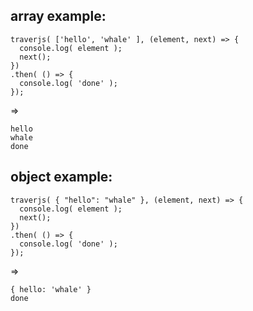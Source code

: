 ## array example: 
```  
traverjs( ['hello', 'whale' ], (element, next) => {
  console.log( element );
  next();
})
.then( () => {
  console.log( 'done' );
});
```
=>
```
hello
whale
done
```


## object example: 
```
traverjs( { "hello": "whale" }, (element, next) => {
  console.log( element );
  next();
})
.then( () => {
  console.log( 'done' );
});
```
=>
```
{ hello: 'whale' }
done
```